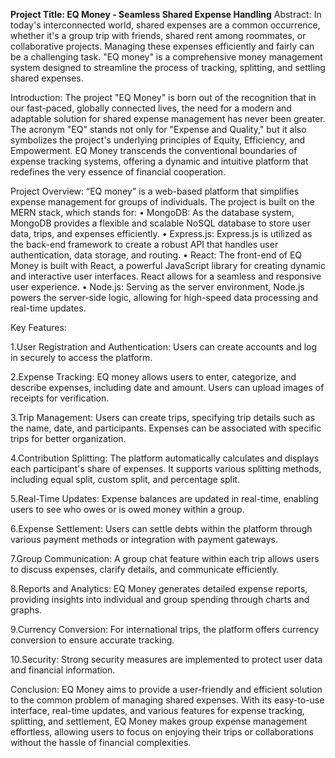 **Project Title: EQ Money - Seamless Shared Expense Handling**
Abstract:
In today's interconnected world, shared expenses are a common occurrence, whether it's a group trip with friends, shared rent among roommates, or collaborative projects. Managing these expenses efficiently and fairly can be a challenging task. "EQ money" is a comprehensive money management system designed to streamline the process of tracking, splitting, and settling shared expenses.

Introduction:
The project "EQ Money" is born out of the recognition that in our fast-paced, globally connected lives, the need for a modern and adaptable solution for shared expense management has never been greater. The acronym "EQ" stands not only for "Expense and Quality," but it also symbolizes the project's underlying principles of Equity, Efficiency, and Empowerment. EQ Money transcends the conventional boundaries of expense tracking systems, offering a dynamic and intuitive platform that redefines the very essence of financial cooperation.

Project Overview:
“EQ money” is a web-based platform that simplifies expense management for groups of individuals. The project is built on the MERN stack, which stands for:
•	MongoDB: As the database system, MongoDB provides a flexible and scalable NoSQL database to store user data, trips, and expenses efficiently.
•	Express.js: Express.js is utilized as the back-end framework to create a robust API that handles user authentication, data storage, and routing.
•	React: The front-end of EQ Money is built with React, a powerful JavaScript library for creating dynamic and interactive user interfaces. React allows for a seamless and responsive user experience.
•	Node.js: Serving as the server environment, Node.js powers the server-side logic, allowing for high-speed data processing and real-time updates.



Key Features:

1.User Registration and Authentication: Users can create accounts and log in securely to access the platform.

2.Expense Tracking: EQ money allows users to enter, categorize, and describe expenses, including date and amount. Users can upload images of receipts for verification.

3.Trip Management: Users can create trips, specifying trip details such as the name, date, and participants. Expenses can be associated with specific trips for better organization.

4.Contribution Splitting: The platform automatically calculates and displays each participant's share of expenses. It supports various splitting methods, including equal split, custom split, and percentage split.

5.Real-Time Updates: Expense balances are updated in real-time, enabling users to see who owes or is owed money within a group.

6.Expense Settlement: Users can settle debts within the platform through various payment methods or integration with payment gateways.

7.Group Communication: A group chat feature within each trip allows users to discuss expenses, clarify details, and communicate efficiently.

8.Reports and Analytics: EQ Money generates detailed expense reports, providing insights into individual and group spending through charts and graphs.

9.Currency Conversion: For international trips, the platform offers currency conversion to ensure accurate tracking.

10.Security: Strong security measures are implemented to protect user data and financial information.


Conclusion:
EQ Money aims to provide a user-friendly and efficient solution to the common problem of managing shared expenses. With its easy-to-use interface, real-time updates, and various features for expense tracking, splitting, and settlement, EQ Money makes group expense management effortless, allowing users to focus on enjoying their trips or collaborations without the hassle of financial complexities. 
